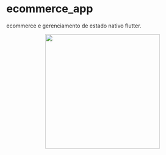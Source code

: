 # ecommerce_app

ecommerce e gerenciamento de estado nativo flutter.

<p align="center">
  <img src="[https://user-images.githubusercontent.com/6609513/263819635-40241008-f611-4cdc-a0cf-3f8a86102b1e.jpg](https://user-images.githubusercontent.com/6609513/264009933-e35bf930-b026-4b70-b3dc-bb70aefb40f6.gif)https://user-images.githubusercontent.com/6609513/264009933-e35bf930-b026-4b70-b3dc-bb70aefb40f6.gif" width="300">
</p>
